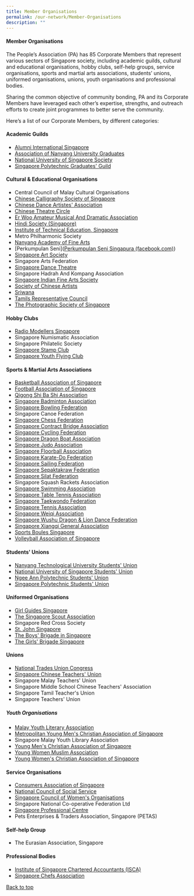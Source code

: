 ```yaml
---
title: Member Organisations
permalink: /our-network/Member-Organisations
description: ""
---
```

#### Member Organisations

The People’s Association (PA) has 85 Corporate Members that represent various sectors of Singapore society, including academic guilds, cultural and educational organisations, hobby clubs, self-help groups, service organisations, sports and martial arts associations, students’ unions, uniformed organisations, unions, youth organisations and professional bodies.

Sharing the common objective of community bonding, PA and its Corporate Members have leveraged each other’s expertise, strengths, and outreach efforts to create joint programmes to better serve the community.

Here’s a list of our Corporate Members, by different categories:

#### Academic Guilds  

* [Alumni International Singapore](https://www.ais.org.sg/)
* [ Association of Nanyang University Graduates](http://www.nantahalumni.org.sg/)
* [National University of Singapore Society](https://www.nuss.org.sg/)
* [Singapore Polytechnic Graduates' Guild](https://www.spgg.org.sg/)


#### Cultural & Educational Organisations

* Central Council of Malay Cultural Organisations
* [Chinese Calligraphy Society of Singapore](https://www.ccss.org.sg/)
* [Chinese Dance Artistes' Association](https://zh-cn.facebook.com/pages/Chinese-Dance-Artistes-Association/209711552462560)
* [Chinese Theatre Circle](http://www.ctcopera.com/)
* [Er Woo Amateur Musical And Dramatic Association](https://www.facebook.com/ErWooAmateurMusicalDramaticAssociation)
* [Hindi Society (Singapore)](http://www.hindi-society.com/)
* [Institute of Technical Education, Singapore](https://www.ite.edu.sg/)
* Metro Philharmonic Society
* [Nanyang Academy of Fine Arts](https://www.nafa.edu.sg/)
* [Perkumpulan Seni]([Perkumpulan Seni Singapura (facebook.com)](https://www.facebook.com/perkumpulanseni.org))
* [Singapore Art Society](http://singaporeartsociety.com/)
* Singapore Arts Federation
* [Singapore Dance Theatre](http://www.singaporedancetheatre.com/)
* Singapore Hadrah And Kompang Association
* [Singapore Indian Fine Arts Society](https://www.sifas.org/)
* [Society of Chinese Artists](https://soca.org.sg/)
* [Sriwana](http://www.sriwana.com/)
* [Tamils Representative Council](http://www.trc.org.sg/)
* [The Photographic Society of Singapore](http://www.pss1950.org/)

#### Hobby Clubs

* [Radio Modellers Singapore]()
* Singapore Numismatic Association
* Singapore Philatelic Society
* [Singapore Stamp Club]()
* [Singapore Youth Flying Club]()

#### Sports & Martial Arts Associations

* [Basketball Association of Singapore]()
* [Football Association of Singapore]()
* [Qigong Shi Ba Shi Association]()
* [Singapore Badminton Association]()
* [Singapore Bowling Federation]()
* Singapore Canoe Federation
* [Singapore Chess Federation]()
* [Singapore Contract Bridge Association]()
* [Singapore Cycling Federation]()
* [Singapore Dragon Boat Association]()
* [Singapore Judo Association]()
* [Singapore Floorball Association]()
* [Singapore Karate-Do Federation]()
* [Singapore Sailing Federation]()
* [Singapore Sepaktakraw Federation]()
* [Singapore Silat Federation]()
* Singapore Squash Rackets Association
* [Singapore Swimming Association]()
* [Singapore Table Tennis Association]()
* [Singapore Taekwondo Federation]()
* [Singapore Tennis Association]()
* [Singapore Weiqi Association]()
* [Singapore Wushu Dragon & Lion Dance Federation]()
* [Singapore Xiangqi General Association]()
* [Sports Boules Singapore]()
* [Volleyball Association of Singapore]()

#### Students' Unions

* [Nanyang Technological University Students' Union]()
* [National University of Singapore Students' Union]()
* [Ngee Ann Polytechnic Students' Union]()
* [Singapore Polytechnic Students' Union]()

#### Uniformed Organisations

* [Girl Guides Singapore]()
* [The Singapore Scout Association]()
* Singapore Red Cross Society
* [St. John Singapore]()
* [The Boys' Brigade in Singapore]()
* [The Girls' Brigade Singapore]()

#### Unions

* [National Trades Union Congress]()
* [Singapore Chinese Teachers' Union]()
* Singapore Malay Teachers' Union
* Singapore Middle School Chinese Teachers' Association
* Singapore Tamil Teacher's Union
* Singapore Teachers' Union

##### Youth Organisations

* [Malay Youth Literary Association]()
* [Metropolitan Young Men's Christian Association of Singapore]()
* Singapore Malay Youth Library Association
* [Young Men's Christian Association of Singapore]()
* [Young Women Muslim Association]()
* [Young Women's Christian Association of Singapore]()

#### Service Organisations 

* [Consumers Association of Singapore]()
* [National Council of Social Service]()
* [Singapore Council of Women's Organisations]()
* Singapore National Co-operative Federation Ltd
* [Singapore Professional Centre]()
* Pets Enterprises & Traders Association, Singapore (PETAS)

#### Self-help Group

* The Eurasian Association, Singapore

#### Professional Bodies 

* [Institute of Singapore Chartered Accountants (ISCA)]()
* [Singapore Chefs Association]()


[Back to top]()